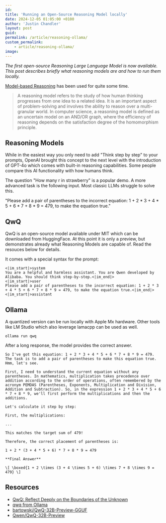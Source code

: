 ```yaml
---
id: 
title: 'Running an Open-Source Reasoning Model locally'
date: 2024-12-05 01:05:00 +0100
author: 'Justin Chandler'
layout: post
guid: 
permalink: /article/reasoning-ollama/
custom_permalink:
    - article/reasoning-ollama/
image: 
---
```


*The first open-source Reasoning Large Language Model is now available. This post describes briefly what reasoning models are and how to run them locally.*

[Model-based Reasoning](https://www.sciencedirect.com/topics/computer-science/reasoning-model) has been used for quite some time.

> A reasoning model refers to the study of how human thinking progresses from one idea to a related idea. It is an important aspect of problem-solving and involves the ability to reason over a multi-granular world. In computer science, a reasoning model is defined as an uncertain model on an AND/OR graph, where the efficiency of reasoning depends on the satisfaction degree of the homomorphism principle.

## Reasoning Models

While in the easiest way you only need to add "Think step by step" to your prompts, OpenAI brought this concept to the next level with the introduction of GPT-4o which comes with built-in reasoning capabilities. Some people compare this AI functionality with how humans think.


The question "How many r in strawberry" is a popular demo. A more advanced task is the following input. Most classic LLMs struggle to solve this.

"Please add a pair of parentheses to the incorrect equation: 1 + 2 * 3 + 4 * 5 + 6 * 7 + 8 * 9 = 479, to make the equation true."

## QwQ

QwQ is an open-source model available under MIT which can be downloaded from HuggingFace. At this point it is only a preview, but demonstrates already what Reasoning Models are capable of. Read the resouces below for details.

It comes with a special syntax for the prompt:

```text
<|im_start|>system
You are a helpful and harmless assistant. You are Qwen developed by Alibaba. You should think step-by-step.<|im_end|>
<|im_start|>user
Please add a pair of parentheses to the incorrect equation: 1 + 2 * 3 + 4 * 5 + 6 * 7 + 8 * 9 = 479, to make the equation true.<|im_end|>
<|im_start|>assistant
```

## Ollama

A quantized version can be run locally with Apple Mx hardware. Other tools like LM Studio which also leverage lamacpp can be used as well.

```
ollama run qwq
```

After a long response, the model provides the correct answer.

```text
So I've got this equation: 1 + 2 * 3 + 4 * 5 + 6 * 7 + 8 * 9 = 479. The task is to add a pair of parentheses to make this equation true. Hmm, let's see.

First, I need to understand the current equation without any parentheses. In mathematics, multiplication takes precedence over addition according to the order of operations, often remembered by the acronym PEMDAS (Parentheses, Exponents, Multiplication and Division, Addition and Subtraction). So, in the expression 1 + 2 * 3 + 4 * 5 + 6 * 7 + 8 * 9, we'll first perform the multiplications and then the additions.

Let's calculate it step by step:

First, the multiplications:

...

This matches the target sum of 479!

Therefore, the correct placement of parentheses is:

1 + 2 * (3 + 4 * 5 + 6) * 7 + 8 * 9 = 479

**Final Answer**

\[ \boxed{1 + 2 \times (3 + 4 \times 5 + 6) \times 7 + 8 \times 9 = 479} \]
```



## Resources

* [QwQ: Reflect Deeply on the Boundaries of the Unknown](https://qwenlm.github.io/blog/qwq-32b-preview/)
* [qwq from Ollama](https://ollama.com/library/qwq)
* [bartowski/QwQ-32B-Preview-GGUF](https://huggingface.co/bartowski/QwQ-32B-Preview-GGUF)
* [Qwen/QwQ-32B-Preview](https://huggingface.co/Qwen/QwQ-32B-Preview)